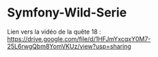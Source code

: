 # Symfony-Wild-Serie
Lien vers la vidéo de la quête 18 : https://drive.google.com/file/d/1HFJmYxcqxY0M7-25L6rwgQbm8YomVKUz/view?usp=sharing
